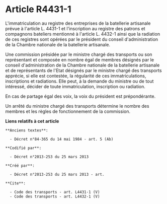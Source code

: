 # Article R4431-1

L'immatriculation au registre des entreprises de la batellerie artisanale prévue à l'article L. 4431-1 et l'inscription au
registre des patrons et compagnons bateliers mentionné à l'article L. 4432-1 ainsi que la radiation de ces registres sont
opérées par le président du conseil d'administration de la Chambre nationale de la batellerie artisanale. 

Une commission présidée par le ministre chargé des transports ou son représentant et composée en nombre égal de membres
désignés par le conseil d'administration de la Chambre nationale de la batellerie artisanale et de représentants de l'Etat
désignés par le ministre chargé des transports apprécie, si elle est contestée, la régularité de ces immatriculations,
inscriptions et radiations. Elle peut, à la demande du ministre ou de tout intéressé, décider de toute immatriculation,
inscription ou radiation. 

En cas de partage égal des voix, la voix du président est prépondérante. 

Un arrêté du ministre chargé des transports détermine le nombre des membres et les règles de fonctionnement de la commission.

**Liens relatifs à cet article**

	**Anciens textes**:

	  - Décret n°84-365 du 14 mai 1984 - art. 5 (Ab)

	**Codifié par**:

	  - Décret n°2013-253 du 25 mars 2013

	**Créé par**:

	  - Décret n°2013-253 du 25 mars 2013 - art.

	**Cite**:

	  - Code des transports - art. L4431-1 (V)
	  - Code des transports - art. L4432-1 (V)
